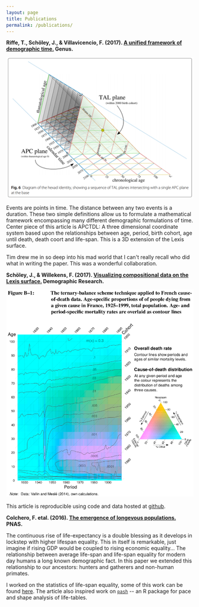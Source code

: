 ```yaml
---
layout: page
title: Publications
permalink: /publications/
---
```


**Riffe, T., Schöley, J., & Villavicencio, F. (2017). [A unified framework of demographic time.](https://doi.org/10.1186/s41118-017-0024-4) Genus.**

![](/assets/publications/apctal.png)

Events are points in time. The distance between any two events is a duration. These two simple definitions allow us to formulate a mathematical framework encompassing many different demographic formulations of time. Center piece of this article is APCTDL: A three dimensional coordinate system based upon the relationships between age, period, birth cohort, age until death, death coort and life-span. This is a 3D extension of the Lexis surface.

Tim drew me in so deep into his mad world that I can't really recall who did what in writing the paper. This was a wonderful collaboration.

**Schöley, J., & Willekens, F. (2017). [Visualizing compositional data on the Lexis surface.](https://doi.org/10.4054/DemRes.2017.36.21) Demographic Research.**

![](/assets/publications/tern_balance_cont.png)

This article is reproducible using code and data hosted at [github](https://github.com/jschoeley/viscomplexis).

**Colchero, F. etal. (2016). [The emergence of longevous populations.](http://www.pnas.org/content/113/48/E7681) PNAS.**

The continuous rise of life-expectancy is a double blessing as it develops in lockstep with higher lifespan equality. This in itself is remarkable, just imagine if rising GDP would be coupled to rising economic equality... The relationship between average life-span and life-span equality for modern day humans a long known demographic fact. In this paper we extended this relationship to our ancestors: hunters and gatherers and non-human primates.

I worked on the statistics of life-span equality, some of this work can be found [here](https://github.com/jschoeley/e0lxequal). The article also inspired work on [`pash`](https://github.com/jschoeley/pash) -- an R package for pace and shape analysis of life-tables.
